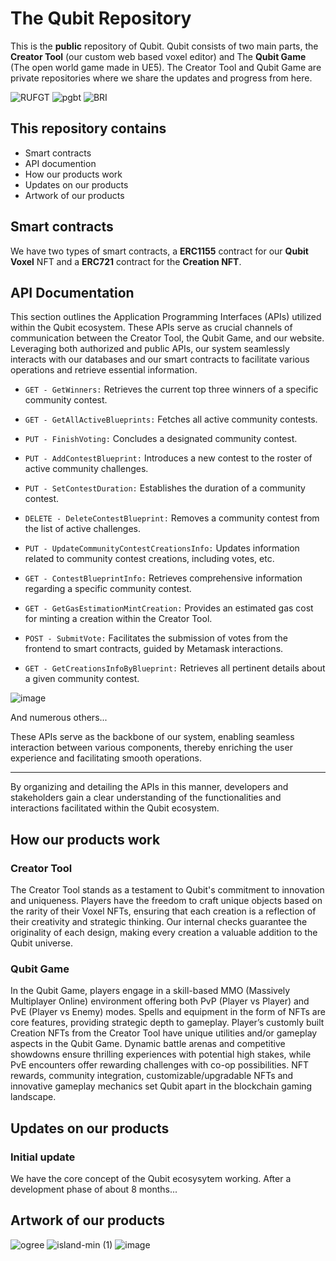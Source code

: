 # The Qubit Repository
This is the **public** repository of Qubit. Qubit consists of two main parts, the **Creator Tool** (our custom web based voxel editor) and The **Qubit Game** (The open world game made in UE5).
The Creator Tool and Qubit Game are private repositories where we share the updates and progress from here.

![RUFGT](https://github.com/PlayQubit/Qubit/assets/165093516/2d656cc2-e2b3-4317-bf37-3fb0061d9d27)
![pgbt](https://github.com/PlayQubit/Qubit/assets/165093516/de149121-8ca2-4472-8283-fdbc2fedd661)
![BRI](https://github.com/PlayQubit/Qubit/assets/35961897/9125ec31-1f6f-46fd-8186-b9775d96f97d)


## **This repository contains**
- Smart contracts
- API documention
- How our products work
- Updates on our products
- Artwork of our products

## **Smart contracts**
We have two types of smart contracts, a **ERC1155** contract for our **Qubit Voxel** NFT and a **ERC721** contract for the **Creation NFT**.

## **API Documentation**

This section outlines the Application Programming Interfaces (APIs) utilized within the Qubit ecosystem. These APIs serve as crucial channels of communication between the Creator Tool, the Qubit Game, and our website. Leveraging both authorized and public APIs, our system seamlessly interacts with our databases and our smart contracts to facilitate various operations and retrieve essential information.

- `GET - GetWinners:` Retrieves the current top three winners of a specific community contest.
  
- `GET - GetAllActiveBlueprints:` Fetches all active community contests.
  
- `PUT - FinishVoting:` Concludes a designated community contest.
  
- `PUT - AddContestBlueprint:` Introduces a new contest to the roster of active community challenges.
  
- `PUT - SetContestDuration:` Establishes the duration of a community contest.
  
- `DELETE - DeleteContestBlueprint:` Removes a community contest from the list of active challenges.
  
- `PUT - UpdateCommunityContestCreationsInfo:` Updates information related to community contest creations, including votes, etc.
  
- `GET - ContestBlueprintInfo:` Retrieves comprehensive information regarding a specific community contest.
  
- `GET - GetGasEstimationMintCreation:` Provides an estimated gas cost for minting a creation within the Creator Tool.
  
- `POST - SubmitVote:` Facilitates the submission of votes from the frontend to smart contracts, guided by Metamask interactions.
  
- `GET - GetCreationsInfoByBlueprint:` Retrieves all pertinent details about a given community contest.

![image](https://github.com/PlayQubit/Qubit/assets/76409612/d342094f-2f61-4af5-941c-297bfb7f555a)

And numerous others...

These APIs serve as the backbone of our system, enabling seamless interaction between various components, thereby enriching the user experience and facilitating smooth operations.

---

By organizing and detailing the APIs in this manner, developers and stakeholders gain a clear understanding of the functionalities and interactions facilitated within the Qubit ecosystem.

## **How our products work**
### **Creator Tool**
The Creator Tool stands as a testament to Qubit's commitment to innovation and uniqueness. Players have the freedom to craft unique objects based on the rarity of their Voxel NFTs, ensuring that each creation is a reflection of their creativity and strategic thinking. Our internal checks guarantee the originality of each design, making every creation a valuable addition to the Qubit universe.

### **Qubit Game**
In the Qubit Game, players engage in a skill-based MMO (Massively Multiplayer Online) environment offering both PvP (Player vs Player) and PvE (Player vs Enemy) modes. Spells and equipment in the form of NFTs are core features, providing strategic depth to gameplay. Player’s customly built Creation NFTs from the Creator Tool have unique utilities and/or gameplay aspects in the Qubit Game. Dynamic battle arenas and competitive showdowns ensure thrilling experiences with potential high stakes, while PvE encounters offer rewarding challenges with co-op possibilities. NFT rewards, community integration, customizable/upgradable NFTs and innovative gameplay mechanics set Qubit apart in the blockchain gaming landscape.

## **Updates on our products**
### **Initial update**
We have the core concept of the Qubit ecosysytem working. After a development phase of about 8 months...

## **Artwork of our products**
![ogree](https://github.com/PlayQubit/Qubit/assets/165093516/e37bd401-79f4-4230-896a-ab9e8baaca9d)
![island-min (1)](https://github.com/PlayQubit/Qubit/assets/165093516/5c88f15c-910f-4d57-ae41-c7414da60986)
![image](https://github.com/PlayQubit/Qubit/assets/165093516/715120eb-1b2c-40ea-89ab-c5774794342f)
